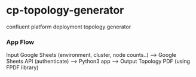 # cp-topology-generator
confluent platform deployment topology generator

### App Flow
Input Google Sheets (environment, cluster, node counts..) --> Google Sheets API (authenticate) --> Python3 app --> Output Topology PDF (using FPDF library)
